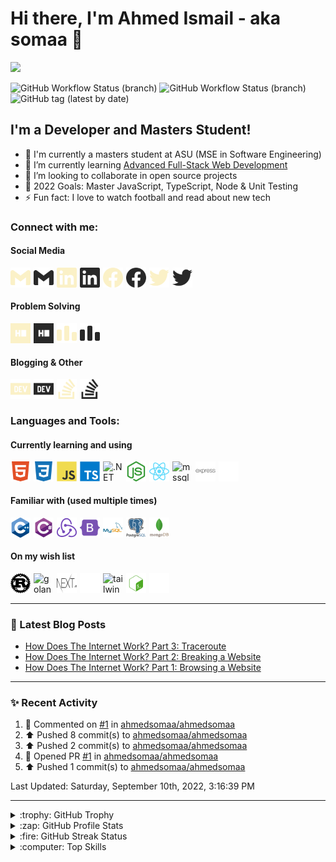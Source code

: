 # Hi there, I'm Ahmed Ismail - aka somaa 👋

![](https://komarev.com/ghpvc/?username=ahmedsomaa&style=flat-square)

![GitHub Workflow Status (branch)](https://img.shields.io/github/workflow/status/ahmedsomaa/ahmedsomaa/Latest%20blog%20post%20workflow/main?label=Blog%20Post%20Workflow&logo=dev.to&logoColor=%230A0A0A&style=flat-square)
![GitHub Workflow Status (branch)](https://img.shields.io/github/workflow/status/ahmedsomaa/ahmedsomaa/Recent%20Activity%20Workflow/main?label=Recent%20Activity%20Workflow&logo=git&logoColor=%23F05032&style=flat-square)
![GitHub tag (latest by date)](https://img.shields.io/github/v/tag/ahmedsomaa/ahmedsomaa?color=yellow&label=Version&logo=semantic-release&logoColor=yellow&style=flat-square)

## I'm a Developer and Masters Student!

-   🔭 I'm currently a masters student at ASU (MSE in Software Engineering)
-   🌱 I’m currently learning
    [Advanced Full-Stack Web Development](https://egfwd.com/specializtion/web-development-advanced/)
-   👯 I’m looking to collaborate in open source projects
-   🥅 2022 Goals: Master JavaScript, TypeScript, Node & Unit Testing
-   ⚡ Fun fact: I love to watch football and read about new tech

### Connect with me:

#### Social Media

[<img align="left" alt="Gmail Light" width="32" height="32" src="./img/social/gmail-light.svg" style="padding-right:5px;" />](mailto:ahmedsomaa@aucegypt.edu#gh-dark-mode-only)
[<img align="left" alt="Gmail Dark" width="32" height="32" src="./img/social/gmail-dark.svg" style="padding-right:5px;" />](mailto:ahmedsomaa@aucegypt.edu#gh-light-mode-only)
[<img align="left" alt="Linkedin Light" width="32" height="32" src="./img/social/linkedin-light.svg" style="padding-right:5px;" />](https://linkedin.com/in/abokahfa#gh-dark-mode-only)
[<img align="left" alt="Linkedin Dark" width="32" height="32" src="./img/social/linkedin-dark.svg" style="padding-right:5px;" />](https://linkedin.com/in/abokahfa#gh-light-mode-only)
[<img align="left" alt="Facebook Light" width="32" height="32" src="./img/social/facebook-light.svg" style="padding-right:5px;" />](https://fb.com/ahmed.abdelbaky.315#gh-dark-mode-only)
[<img align="left" alt="Facebook Dark" width="32" height="32" src="./img/social/facebook-dark.svg" style="padding-right:5px;" />](https://fb.com/ahmed.abdelbaky.315#gh-light-mode-only)
[<img align="left" alt="Twitter Light" width="32" height="32" src="./img/social/twitter-light.svg" style="padding-right:5px;" />](https://twitter.com/abokahfa#gh-dark-mode-only)
[<img align="left" alt="Twitter Dark" width="32" height="32" src="./img/social/twitter-dark.svg" style="padding-right:5px;" />](https://twitter.com/abokahfa#gh-light-mode-only)

<br/>
<br/>

#### Problem Solving

[<img align="left" alt="HackerRank Light" width="32" height="32" src="./img/social/hackerrank-light.svg" style="padding-right:5px;" />](https://www.hackerrank.com/ahmedsomaa?hr_r=1#gh-dark-mode-only)
[<img align="left" alt="HackerRank Dark" width="32" height="32" src="./img/social/hackerrank-dark.svg" style="padding-right:5px;" />](https://www.hackerrank.com/ahmedsomaa?hr_r=1#gh-light-mode-only)
[<img align="left" alt="CodeForces Light" width="32" height="32" src="./img/social/codeforces-light.svg" style="padding-right:5px;" />](https://codeforces.com/profile/Ahmedsomaa#gh-dark-mode-only)
[<img align="left" alt="CodeForces Dark" width="32" height="32" src="./img/social/codeforces-dark.svg" style="padding-right:5px;" />](https://codeforces.com/profile/Ahmedsomaa#gh-light-mode-only)

<br/>
<br/>

#### Blogging & Other

[<img align="left" alt="Dev.to Light" width="32" height="32" src="./img/social/dev-light.svg" style="padding-right:5px;" />](https://dev.to/ahmedsomaa#gh-dark-mode-only)
[<img align="left" alt="Dev.to Dark" width="32" height="32" src="./img/social/dev-dark.svg" style="padding-right:5px;" />](https://dev.to/ahmedsomaa#gh-light-mode-only)
[<img align="left" alt="Stackoverflow Light" width="32" height="32" src="./img/social/stackoverflow-light.svg" style="padding-right:5px;" />](https://stackoverflow.com/users/12738561#gh-dark-mode-only)
[<img align="left" alt="Stackoverflow Dark" width="32" height="32" src="./img/social/stackoverflow-dark.svg" style="padding-right:5px;" />](https://stackoverflow.com/users/12738561#gh-light-mode-only)

<br/>
<br/>

### Languages and Tools:

#### Currently learning and using

<img align="left" alt="html" width="32" height="32" src="./img/tools/html.svg" style="padding-right:5px;" />
<img align="left" alt="css" width="32" height="32" src="./img/tools/css.svg" style="padding-right:5px;" />
<img align="left" alt="JavaScript" width="32" height="32" src="https://raw.githubusercontent.com/devicons/devicon/master/icons/javascript/javascript-original.svg" style="padding-right:5px;" />
<img align="left" alt="TypeScript" width="32" height="32" src="https://raw.githubusercontent.com/devicons/devicon/master/icons/typescript/typescript-original.svg" style="padding-right:5px;" />
<img align="left" alt=".NET" width="32" height="32" src="https://raw.githubusercontent.com/dotnet/brand/main/logo/dotnet-logo.svg" style="padding-right:5px;" />
<img align="left" alt="Node" width="32" height="32" src="./img/tools/node.svg" style="padding-right:5px;" />
<img align="left" alt="React" width="32" height="32" src="./img/tools/react.svg" style="padding-right:5px;" />
<img align="left" alt="mssql" width="32" height="32" src="https://www.svgrepo.com/show/303229/microsoft-sql-server-logo.svg" style="padding-right:5px;">

[<img align="left" alt="Express Ligh" width="32" height="32" src="./img/tools/express-light.svg" style="padding-right:5px;" />](./img/tools/express-light.svg#gh-light-mode-only)
[<img align="left" alt="Express Dark" width="32" height="32" src="./img/tools/express-dark.svg" style="padding-right:5px;" />](./img/tools/express-dark.svg#gh-dark-mode-only)

<br/>
<br/>

#### Familiar with (used multiple times)

<img align="left" alt="cplusplus" width="32" height="32" src="https://raw.githubusercontent.com/devicons/devicon/master/icons/cplusplus/cplusplus-original.svg" style="padding-right:5px;" />
<img align="left" alt="csharp" width="32" height="32" src="https://raw.githubusercontent.com/devicons/devicon/master/icons/csharp/csharp-original.svg" style="padding-right:5px;" />
<img align="left" alt="Redux" width="32" height="32" src="https://raw.githubusercontent.com/devicons/devicon/master/icons/redux/redux-original.svg" style="padding-right:5px;" />
<img align="left" alt="bootstrap" width="32" height="32" src="./img/tools/bootstrap.svg" style="padding-right:5px;">
<img align="left" alt="mysql" width="32" height="32" src="https://raw.githubusercontent.com/devicons/devicon/master/icons/mysql/mysql-original-wordmark.svg" style="padding-right:5px;">
<img align="left" alt="psql" width="32" height="32" src="https://raw.githubusercontent.com/devicons/devicon/master/icons/postgresql/postgresql-original-wordmark.svg" style="padding-right:5px;">
<img align="left" alt="mongodb" width="32" height="32" src="https://raw.githubusercontent.com/devicons/devicon/master/icons/mongodb/mongodb-original-wordmark.svg" style="padding-right:5px;">

<br/>
<br/>

#### On my wish list

<img align="left" alt="rust" width="32" height="32" src="./img/tools/rust.svg" style="padding-right:5px;">
<img align="left" alt="golang" width="32" height="32" src="https://go.dev/blog/go-brand/Go-Logo/SVG/Go-Logo_LightBlue.svg" style="padding-right:5px;">

[<img align="left" alt="Next Light" width="32" height="32" src="./img/tools/next-light.svg" style="padding-right:5px;" />](./img/tools/next-light.svg#gh-light-mode-only)
[<img align="left" alt="Next Dark" width="32" height="32" src="./img/tools/next-dark.svg" style="padding-right:5px;" />](./img/tools/next-darksvg#gh-dark-mode-only)

<img align="left" alt="tailwind" width="32" height="32" src="https://www.vectorlogo.zone/logos/tailwindcss/tailwindcss-icon.svg" style="padding-right:5px;">

[<img align="left" alt="Bash Light" width="32" height="32" src="./img/tools/bash-light.svg" style="padding-right:5px;" />](./img/tools/bash-light.svg#gh-light-mode-only)
[<img align="left" alt="Bash Dark" width="32" height="32" src="./img/tools/bash-dark.svg" style="padding-right:5px;" />](./img/tools/bash-darksvg#gh-dark-mode-only)

<br/>
<br/>

---

### 📝 Latest Blog Posts

<!-- BLOG-POST-LIST:START -->
- [How Does The Internet Work? Part 3: Traceroute](https://dev.to/ahmedsomaa/how-does-the-internet-work-part-3-traceroute-2b7l)
- [How Does The Internet Work? Part 2: Breaking a Website](https://dev.to/ahmedsomaa/how-does-the-internet-work-part-2-breaking-a-website-5e59)
- [How Does The Internet Work? Part 1: Browsing a Website](https://dev.to/ahmedsomaa/how-does-the-internet-works-part-1-behind-the-scenes-4d6m)
<!-- BLOG-POST-LIST:END -->

---

### ✨ Recent Activity

<!--RECENT_ACTIVITY:start-->
1. 💬 Commented on [#1](https://github.com/ahmedsomaa/ahmedsomaa/pull/1#issuecomment-1242710063) in [ahmedsomaa/ahmedsomaa](https://github.com/ahmedsomaa/ahmedsomaa)
2. ⬆️ Pushed 8 commit(s) to [ahmedsomaa/ahmedsomaa](https://github.com/ahmedsomaa/ahmedsomaa)
3. ⬆️ Pushed 2 commit(s) to [ahmedsomaa/ahmedsomaa](https://github.com/ahmedsomaa/ahmedsomaa)
4. 💪 Opened PR [#1](https://github.com/ahmedsomaa/ahmedsomaa/pull/1) in [ahmedsomaa/ahmedsomaa](https://github.com/ahmedsomaa/ahmedsomaa)
5. ⬆️ Pushed 1 commit(s) to [ahmedsomaa/ahmedsomaa](https://github.com/ahmedsomaa/ahmedsomaa)
<!--RECENT_ACTIVITY:end-->

<!--RECENT_ACTIVITY:last_update-->
Last Updated: Saturday, September 10th, 2022, 3:16:39 PM
<!--RECENT_ACTIVITY:last_update_end-->


---

<details>
  <summary>:trophy: GitHub Trophy</summary>

![trophy](https://github-profile-trophy.vercel.app/?username=ryo-ma&theme=gruvbox)

</details>

<details>
  <summary>:zap: GitHub Profile Stats</summary>

![profile](https://github-readme-stats.vercel.app/api?username=ahmedsomaa&show_icons=true&theme=gruvbox&locale=en)

</details>

<details>
    <summary>:fire: GitHub Streak Status</summary>

![streak](https://github-readme-streak-stats.herokuapp.com/?user=ahmedsomaa&theme=gruvbox)

</details>

<details>
  <summary>:computer: Top Skills</summary>

![skills](https://github-readme-stats.vercel.app/api/top-langs?username=ahmedsomaa&show_icons=true&theme=gruvbox&locale=en&layout=compact)

</details>
